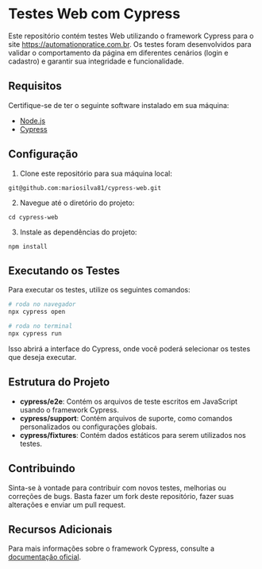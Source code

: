 # Testes Web com Cypress

Este repositório contém testes Web utilizando o framework Cypress para o site https://automationpratice.com.br. Os testes foram desenvolvidos para validar o comportamento da página em diferentes cenários (login e cadastro) e garantir sua integridade e funcionalidade.

## Requisitos

Certifique-se de ter o seguinte software instalado em sua máquina:

- [Node.js](https://nodejs.org/)
- [Cypress](https://www.cypress.io/)

## Configuração

1. Clone este repositório para sua máquina local:

```
git@github.com:mariosilva81/cypress-web.git
```

2. Navegue até o diretório do projeto:

```
cd cypress-web
```

3. Instale as dependências do projeto:

```
npm install
```

## Executando os Testes

Para executar os testes, utilize os seguintes comandos:

```bash
# roda no navegador
npx cypress open

# roda no terminal
npx cypress run
```

Isso abrirá a interface do Cypress, onde você poderá selecionar os testes que deseja executar.

## Estrutura do Projeto

- **cypress/e2e**: Contém os arquivos de teste escritos em JavaScript usando o framework Cypress.
- **cypress/support**: Contém arquivos de suporte, como comandos personalizados ou configurações globais.
- **cypress/fixtures**: Contém dados estáticos para serem utilizados nos testes.

## Contribuindo

Sinta-se à vontade para contribuir com novos testes, melhorias ou correções de bugs. Basta fazer um fork deste repositório, fazer suas alterações e enviar um pull request.

## Recursos Adicionais

Para mais informações sobre o framework Cypress, consulte a [documentação oficial](https://docs.cypress.io/).
```